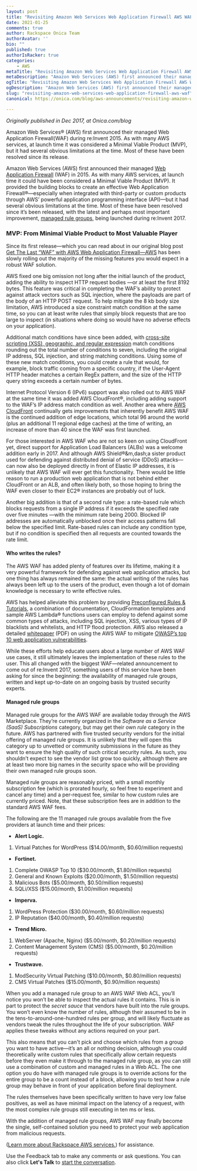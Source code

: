 ```yaml
---
layout: post
title: "Revisiting Amazon Web Services Web Application Firewall AWS WAF"
date: 2021-01-25
comments: true
author: Rackspace Onica Team
authorAvatar: ''
bio: ""
published: true
authorIsRacker: true
categories:
    - AWS
metaTitle: "Revisiting Amazon Web Services Web Application Firewall AWS WAF"
metaDescription: "Amazon Web Services (AWS) first announced their managed Web Application Firewall(WAF) during re:Invent 2015.  As with many AWS services, at launch time it was considered a Minimal Viable Product (MVP), but it had several obvious limitations at the time. Most of these have been resolved since its release"
ogTitle: "Revisiting Amazon Web Services Web Application Firewall AWS WAF"
ogDescription: "Amazon Web Services (AWS) first announced their managed Web Application Firewall(WAF) during re:Invent 2015.  As with many AWS services, at launch time it was considered a Minimal Viable Product (MVP), but it had several obvious limitations at the time. Most of these have been resolved since its release"
slug: "revisiting-amazon-web-services-web-application-firewall-aws-waf"
canonical: https://onica.com/blog/aws-announcements/revisiting-amazon-web-services-web-application-firewall-aws-waf/

---
```


*Originally published in Dec 2017, at Onica.com/blog*

Amazon Web Services&reg; (AWS) first announced their managed Web Application Firewall(WAF) during re:Invent 2015.  As with many AWS services, at launch time it was considered a Minimal Viable Product (MVP), but it had several obvious limitations at the time. Most of these have been resolved since its release.

<!--more-->

Amazon Web Services (AWS) first announced their managed [Web Application Firewall](https://aws.amazon.com/es/waf/) (WAF) in 2015.  As with many AWS services, at launch time it could have been considered a Minimal Viable Product (MVP). It provided the building blocks to create an effective Web Application Firewall&reg;&mdash;especially when integrated with third-party or custom products through AWS’ powerful application programming interface (API)—but it had several obvious limitations at the time. Most of these have been resolved since it’s been released, with the latest and perhaps most important improvement, [managed rule groups](https://aws.amazon.com/es/about-aws/whats-new/2017/11/ready-to-use-managed-rules-now-available-on-aws-waf/), being launched during re:Invent 2017.


### MVP: From Minimal Viable Product to Most Valuable Player

Since its first release—which you can read about in our original blog post [Get The Last “WAF” with AWS Web Application Firewall—AWS](https://www.trinimbus.com/blog/amazon-web-services-web-application-firewall/) has been slowly rolling out the majority of the missing features you would expect in a robust WAF solution.

AWS fixed one big omission not long after the initial launch of the product, adding the ability to inspect HTTP request bodies &mdash;or at least the first 8192 bytes.  This feature was critical in completing the WAF’s ability to protect against attack vectors such as SQL injection, where the payloads are part of the body of an HTTP POST request. To help mitigate the 8 kb body size limitation, AWS introduced a size constraint match condition at the same time, so you can at least write rules that simply block requests that are too large to inspect (in situations where doing so would have no adverse effects on your application).

Additional match conditions have since been added, with [cross-site scripting (XSS), geographic, and regular expression](https://docs.aws.amazon.com/waf/latest/developerguide/what-is-aws-waf.html) match conditions rounding out the total number of conditions to seven, including the original IP address, SQL injection, and string matching conditions. Using some of these new match conditions, you could create a rule that would, for example, block traffic coming from a specific country, if the User-Agent HTTP header matches a certain RegEx pattern, and the size of the HTTP query string exceeds a certain number of bytes.

Internet Protocol Version 6 (IPv6) support was also rolled out to AWS WAF at the same time it was added AWS CloudFront&reg;, including adding support to the WAF’s IP address match condition as well. Another area where [AWS CloudFront](https://docs.aws.amazon.com/waf/latest/developerguide/what-is-aws-waf.html) continually gets improvements that inherently benefit AWS WAF is the continued addition of edge locations, which total 96 around the world (plus an additional 11 regional edge caches) at the time of writing, an increase of more than 40 since the WAF was first launched.

For those interested in AWS WAF who are not so keen on using CloudFront yet, direct support for Application Load Balancers (ALBs) was a welcome addition early in 2017. And although AWS Shield&reg;&m,dash;a sister product used for defending against distributed denial of service (DDoS) attacks—can now also be deployed directly in front of Elastic IP addresses, it is unlikely that AWS WAF will ever get this functionality. There would be little reason to run a production web application that is not behind either CloudFront or an ALB, and often likely both, so those hoping to bring the WAF even closer to their EC2&reg; instances are probably out of luck.

Another big addition is that of a second rule type: a rate-based rule which blocks requests from a single IP address if it exceeds the specified rate over five minutes &mdash;with the minimum rate being 2000. Blocked IP addresses are automatically unblocked once their access patterns fall below the specified limit. Rate-based rules can include any condition type, but if no condition is specified then all requests are counted towards the rate limit.

#### Who writes the rules?

The AWS WAF has added plenty of features over its lifetime, making it a very powerful framework for defending against web application attacks, but one thing has always remained the same: the actual writing of the rules has always been left up to the users of the product, even though a lot of domain knowledge is necessary to write effective rules.

AWS has helped alleviate this problem by providing [Preconfigured Rules & Tutorials](https://aws.amazon.com/waf/preconfiguredrules/), a combination of documentation, CloudFormation templates and sample AWS Lambda&reg; functions users can employ to defend against some common types of attacks, including SQL injection, XSS, various types of IP blacklists and whitelists, and HTTP flood protection. AWS also released a detailed [whitepaper](https://d0.awsstatic.com/whitepapers/Security/aws-waf-owasp.pdf) (PDF) on using the AWS WAF to mitigate [OWASP’s top 10 web application vulnerabilities](https://owasp.org/www-project-top-ten/).

While these efforts help educate users about a large number of AWS WAF use cases, it still ultimately leaves the implementation of these rules to the user.  This all changed with the biggest WAF&mdash;related announcement to come out of re:Invent 2017, something users of this service have been asking for since the beginning: the availability of managed rule groups, written and kept up-to-date on an ongoing basis by trusted security experts.

#### Managed rule groups

Managed rule groups for the AWS WAF are available today through the AWS Marketplace. They’re currently organized in the *Software as a Service (SaaS) Subscriptions* category, but may get their own *rule* category in the future.  AWS has partnered with five trusted security vendors for the initial offering of managed rule groups.  It is unlikely that they will open this category up to unvetted or community submissions in the future as they want to ensure the high quality of such critical security rules. As such, you shouldn’t expect to see the vendor list grow too quickly, although there are at least two more big names in the security space who will be providing their own managed rule groups soon.

Managed rule groups are reasonably priced, with a small monthly subscription fee (which is prorated hourly, so feel free to experiment and cancel any time) and a per-request fee, similar to how custom rules are currently priced.  Note, that these subscription fees are in addition to the standard AWS WAF fees.

The following are the 11 managed rule groups available from the five providers at launch time and their prices:

- **Alert Logic.** 
1. Virtual Patches for WordPress ($14.00/month, $0.60/million requests)
- **Fortinet.**
1. Complete OWASP Top 10 ($30.00/month, $1.80/million requests)
2. General and Known Exploits ($20.00/month, $1.50/million requests)
3. Malicious Bots ($5.00/month, $0.50/million requests)
4. SQLi/XSS ($15.00/month, $1.00/million requests)
- **Imperva.**
1. WordPress Protection ($30.00/month, $0.60/million requests)
2. IP Reputation ($40.00/month, $0.40/million requests)
- **Trend Micro.**
1. WebServer (Apache, Nginx) ($5.00/month, $0.20/million requests)
2. Content Management System (CMS) ($5.00/month, $0.20/million requests)
- **Trustwave.**
1. ModSecurity Virtual Patching ($10.00/month, $0.80/million requests)
2. CMS Virtual Patches ($15.00/month, $0.90/million requests)

When you add a managed rule group to an AWS WAF Web ACL, you’ll notice you won’t be able to inspect the actual rules it contains. This is in part to protect the *secret sauce* that vendors have built into the rule groups.  You won’t even know the number of rules, although their assumed to be in the tens-to-around-one-hundred rules per group, and will likely fluctuate as vendors tweak the rules throughout the life of your subscription. WAF applies these tweaks without any actions required on your part.

This also means that you can't pick and choose which rules from a group you want to have active&mdash;it’s an all or nothing decision, although you could theoretically write custom rules that specifically allow certain requests before they even make it through to the managed rule group, as you can still use a combination of custom and managed rules in a Web ACL. The one option you do have with managed rule groups is to override actions for the entire group to be a count instead of a block, allowing you to test how a rule group may behave in front of your application before final deployment.

The rules themselves have been specifically written to have very low false positives, as well as have minimal impact on the latency of a request, with the most complex rule groups still executing in ten ms or less.

With the addition of managed rule groups, AWS WAF may finally become the single, self-contained solution you need to protect your web application from malicious requests.  

(<a class="cta blue" id="cta" href="https://www.rackspace.com/cloud/aws">Learn more about Rackspace AWS services.</a>) for assistance.

Use the Feedback tab to make any comments or ask questions. You can also click **Let's Talk** to [start the conversation](https://www.rackspace.com/).

